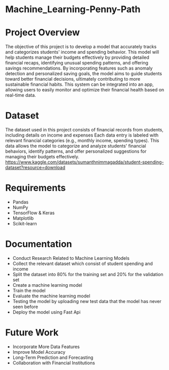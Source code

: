 # Machine_Learning-Penny-Path

# Project Overview

The objective of this project is to develop a model that accurately tracks and categorizes students' income and spending behavior. This model will help students manage their budgets effectively by providing detailed financial recaps, identifying unusual spending patterns, and offering savings recommendations. By incorporating features such as anomaly detection and personalized saving goals, the model aims to guide students toward better financial decisions, ultimately contributing to more sustainable financial habits. This system can be integrated into an app, allowing users to easily monitor and optimize their financial health based on real-time data.

# Dataset
The dataset used in this project consists of financial records from students, including details on income and expenses Each data entry is labeled with relevant financial categories (e.g., monthly income, spending types). This data allows the model to categorize and analyze students' financial behaviors, identify patterns, and offer personalized suggestions for managing their budgets effectively.
https://www.kaggle.com/datasets/sumanthnimmagadda/student-spending-dataset?resource=download

# Requirements
- Pandas
- NumPy
- TensorFlow & Keras
- Matplotlib
- Scikit-learn

# Documentation
- Conduct Research Related to Machine Learning Models
- Collect the relevant dataset which consist of student spending and income
- Split the dataset into 80% for the training set and 20% for the validation set
- Create a machine learning model
- Train the model
- Evaluate the machine learning model
- Testing the model by uploading new test data that the model has never seen before
- Deploy the model using Fast Api

# Future Work
- Incorporate More Data Features
- Improve Model Accuracy
- Long-Term Prediction and Forecasting
- Collaboration with Financial Institutions
